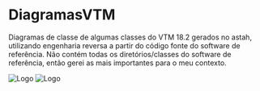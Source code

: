 # DiagramasVTM
Diagramas de classe de algumas classes do VTM 18.2 gerados no astah, utilizando engenharia reversa a partir do código fonte do software de referência.
Não contém todas os diretórios/classes do software de referência, então gerei as mais importantes para o meu contexto.


![Logo](https://blogger.googleusercontent.com/img/a/AVvXsEgZC2wZa0XuvJfa8q7DWfbNWPA7xKaSthjvs9tSdlCTChEZ4LwV2R7kvtTGt9q5WN5IjAGPQ6wu5IediW3rQzAxaXrSbdiFCCY45tUhnWpGqjLvn3OUDSefq8oUrVWETF8w2YrQXkHfuDzKmLsHIXd7MDBslL6yVrVCVQot1H6v6lacLzxuyf8TFfL1kw=w640-h360) ![Logo](https://astah.change-vision.com/ja/Resources/Images/logos/edition/uml_w500.png)
